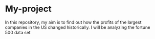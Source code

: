 # My-project
In this repository, my aim is to find out how the profits of the largest companies in the US changed historically.
I will be analyzing the fortune 500 data set
